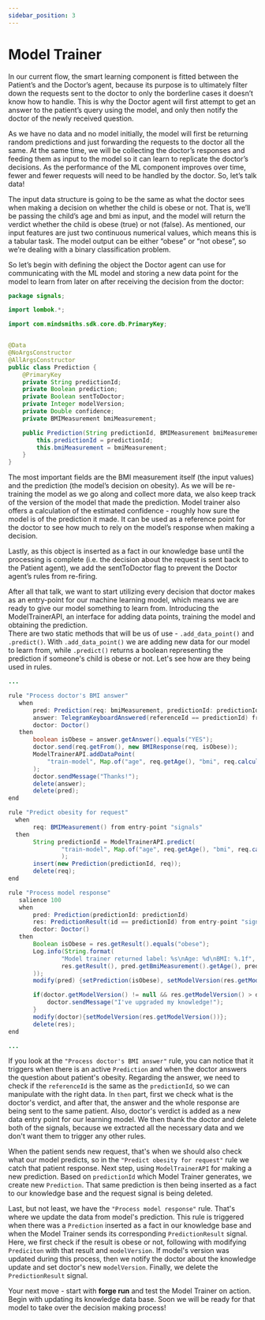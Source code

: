 ```yaml
---
sidebar_position: 3
---
```


# Model Trainer

In our current flow, the smart learning component is fitted between the Patient’s and the Doctor’s agent, because its purpose is to ultimately filter down the requests sent to the doctor to only the borderline cases it doesn’t know how to handle.
This is why the Doctor agent will first attempt to get an answer to the patient’s query using the model, and only then notify the doctor of the newly received question.

As we have no data and no model initially, the model will first be returning random predictions and just forwarding the requests to the doctor all the same. At the same time, we will be collecting the doctor’s responses and feeding them as input to the model so it can learn to replicate the doctor’s decisions. As the performance of the ML component improves over time, fewer and fewer requests will need to be handled by the doctor.
So, let’s talk data!

The input data structure is going to be the same as what the doctor sees when making a decision on whether the child is obese or not. That is, we’ll be passing the child’s age and bmi as input, and the model will return the verdict whether the child is obese (true) or not (false).
As mentioned, our input features are just two continuous numerical values, which means this is a tabular task. The model output can be either “obese” or “not obese”, so we’re dealing with a binary classification problem.

So let’s begin with defining the object the Doctor agent can use for communicating with the ML model and storing a new data point for the model to learn from later on after receiving the decision from the doctor:
```java title="signals/Prediction.java"
package signals;

import lombok.*;

import com.mindsmiths.sdk.core.db.PrimaryKey;


@Data
@NoArgsConstructor
@AllArgsConstructor
public class Prediction {
    @PrimaryKey
    private String predictionId;
    private Boolean prediction;
    private Boolean sentToDoctor;
    private Integer modelVersion;
    private Double confidence;
    private BMIMeasurement bmiMeasurement;

    public Prediction(String predictionId, BMIMeasurement bmiMeasurement) {
        this.predictionId = predictionId;
        this.bmiMeasurement = bmiMeasurement;
    }
}
```
The most important fields are the BMI measurement itself (the input values) and the prediction (the model’s decision on obesity).
As we will be re-training the model as we go along and collect more data, we also keep track of the version of the model that made the prediction. Model trainer also offers a calculation of the estimated confidence - roughly how sure the model is of the prediction it made. It can be used as a reference point for the doctor to see how much to rely on the model’s response when making a decision. 

Lastly, as this object is inserted as a fact in our knowledge base until the processing is complete (i.e. the decision about the request is sent back to the Patient agent), we add the sentToDoctor flag to prevent the Doctor agent’s rules from re-firing.

After all that talk, we want to start utilizing every decision that doctor makes as an entry-point for our machine learning model, which means we are ready to give our model something to learn from.
Introducing the ModelTrainerAPI, an interface for adding data points, training the model and obtaining the prediction.   
There are two static methods that will be us of use - `.add_data_point()` and `.predict()`.
With `.add_data_point()` we are adding new data for our model to learn from, while `.predict()` returns a boolean representing the prediction if someone's child is obese or not. Let's see how are they being used in rules.   

```java title="rules/doctor/Doctor.drl"
...

rule "Process doctor's BMI answer"
   when
       pred: Prediction(req: bmiMeasurement, predictionId: predictionId)
       answer: TelegramKeyboardAnswered(referenceId == predictionId) from entry-point "signals"
       doctor: Doctor()
   then
       boolean isObese = answer.getAnswer().equals("YES");
       doctor.send(req.getFrom(), new BMIResponse(req, isObese));
       ModelTrainerAPI.addDataPoint(
           "train-model", Map.of("age", req.getAge(), "bmi", req.calculateBMI()), isObese ? "obese" : "not_obese"
       );
       doctor.sendMessage("Thanks!");
       delete(answer);
       delete(pred);
end

rule "Predict obesity for request"
  when
       req: BMIMeasurement() from entry-point "signals"
  then
       String predictionId = ModelTrainerAPI.predict(
               "train-model", Map.of("age", req.getAge(), "bmi", req.calculateBMI()), List.of("not_obese", "obese")
               );
       insert(new Prediction(predictionId, req));
       delete(req);
end

rule "Process model response"
   salience 100
   when
       pred: Prediction(predictionId: predictionId)
       res: PredictionResult(id == predictionId) from entry-point "signals"
       doctor: Doctor()
   then
       Boolean isObese = res.getResult().equals("obese");
       Log.info(String.format(
               "Model trainer returned label: %s\nAge: %d\nBMI: %.1f",
               res.getResult(), pred.getBmiMeasurement().getAge(), pred.getBmiMeasurement().calculateBMI()
       ));
       modify(pred) {setPrediction(isObese), setModelVersion(res.getModelVersion())};

       if(doctor.getModelVersion() != null && res.getModelVersion() > doctor.getModelVersion()) {
           doctor.sendMessage("I've upgraded my knowledge!");
       }
       modify(doctor){setModelVersion(res.getModelVersion())};
       delete(res);
end

...
```

If you look at the `"Process doctor's BMI answer"` rule, you can notice that it triggers when there is an active `Prediction` and when the doctor answers the question about patient's obesity. Regarding the answer, we need to check if the `referenceId`
is the same as the `predictionId`, so we can manipulate with the right data. 
In `then` part, first we check what is the doctor's verdict, and after that, the answer and the whole response are being sent to the same patient.
Also, doctor's verdict is added as a new data entry point for our learning model.
We then thank the doctor and delete both of the signals, because we extracted all the necessary data and we don't want them to trigger any other rules.

When the patient sends new request, that's when we should also check what our model predicts, so in the `"Predict obesity for request"` rule we catch that patient response. Next step, using `ModelTrainerAPI` for making a new prediction.
Based on `predictionId` which Model Trainer generates, we create new `Prediction`.
That same prediction is then being inserted as a fact to our knowledge base and the request signal is being deleted.

Last, but not least, we have the `"Process model response"` rule. That's where we update the data from model's prediction. This rule is triggered when there was a `Prediction` inserted as a fact in our knowledge base and when the Model Trainer sends its corresponding `PredictionResult` signal.
Here, we first check if the result is obese or not, following with modifying `Prediciton` with that result and `modelVersion`.
If model's version was updated during this process, then we notify the doctor about the knowledge update and set doctor's new `modelVersion`.
Finally, we delete the `PredictionResult` signal.

Your next move - start with **forge run** and test the Model Trainer on action. Begin with updating its knowledge data base. Soon we will be ready for that model to take over the decision making process!

